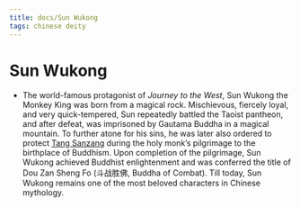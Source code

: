 ```yaml
---
title: docs/Sun Wukong
tags: chinese deity
---
```


# Sun Wukong 
- The world-famous protagonist of _Journey to the West_, Sun Wukong the Monkey King was born from a magical rock. Mischievous, fiercely loyal, and very quick-tempered, Sun repeatedly battled the Taoist pantheon, and after defeat, was imprisoned by Gautama Buddha in a magical mountain. To further atone for his sins, he was later also ordered to protect [Tang Sanzang](Tang%20Sanzang.md.md) during the holy monk’s pilgrimage to the birthplace of Buddhism. Upon completion of the pilgrimage, Sun Wukong achieved Buddhist enlightenment and was conferred the title of Dou Zan Sheng Fo (斗战胜佛, Buddha of Combat). Till today, Sun Wukong remains one of the most beloved characters in Chinese mythology.